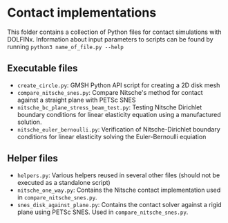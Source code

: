 # Contact implementations
This folder contains a collection of Python files for contact simulations with DOLFINx.
Information about input parameters to scripts can be found by running `python3 name_of_file.py --help`

## Executable files
- `create_circle.py`: GMSH Python API script for creating a 2D disk mesh 
- `compare_nitsche_snes.py`: Compare Nitsche's method for contact against a straight plane with PETSc SNES
- `nitsche_bc_plane_stress_beam_test.py`: Testing Nitsche Dirichlet boundary conditions for linear elasticity equation using a manufactured solution.
- `nitsche_euler_bernoulli.py`: Verification of Nitsche-Dirichlet boundary conditions for linear elasticity solving the Euler-Bernoulli equiation

## Helper files
- `helpers.py`: Various helpers reused in several other files (should not be executed as a standalone script)
- `nitsche_one_way.py`: Contains the Nitsche contact implementation used in `compare_nitsche_snes.py`.
- `snes_disk_against_plane.py`: Contains the contact solver against a rigid plane using PETSc SNES. Used in `compare_nitsche_snes.py`.
